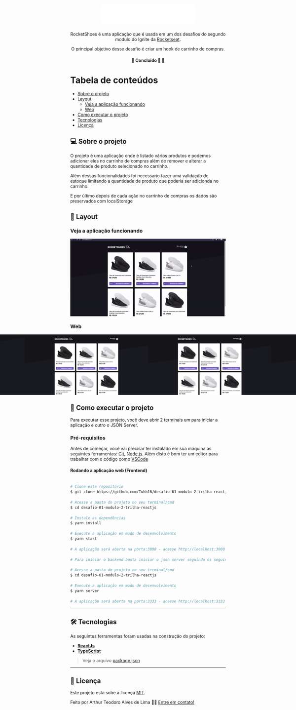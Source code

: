 

<h1 align="center">
     <img title="Icone dt money" src="./src/assets/images/logo.svg" width="308" height="62" alt="RocketShoes">
</h1>

<p align="center">  
 RocketShoes é uma aplicação que é usada em um dos desafios do segundo modulo do Ignite da <a href="https://rocketseat.com.br/">Rocketseat</a>.
</p>

<p align="center">O principal objetivo desse desafio é criar um hook de carrinho de compras.</p>


<h4 align="center">
	🚧 Concluído 🚀 🚧
</h4>

Tabela de conteúdos
=================
<!--ts-->
   * [Sobre o projeto](#-sobre-o-projeto)
   * [Layout](#-layout)
     * [Veja a aplicação funcionando](#veja-a-aplicação-funcionando)
     * [Web](#web)
   * [Como executar o projeto](#-como-executar-o-projeto)
   * [Tecnologias](#-tecnologias)
   * [Licença](#user-content--licença)
<!--te-->


## 💻 Sobre o projeto

<p>O projeto é uma aplicação onde é listado vários produtos e podemos adicionar eles no carrinho de compras além de remover e alterar a quantidade de produto selecionado no carrinho.</p>
<p>Além dessas funcionalidades foi necessario fazer uma validação de estoque limitando a quantidade de produto que poderia ser adicionda no carrinho.</p>
<p>E por último depois de cada ação no carrinho de compras os dados são preservados com localStorage</p>

## 🎨 Layout

### Veja a aplicação funcionando

<p align="center" style="display: flex; align-items: flex-start; justify-content: center;">
  <img title="Preview mostrando como funciona a aplicação" src="./src/assets/screenshot/rocketShoes.gif" width="800px" alt="Preview mostrando como funciona a aplicação" />
</p>

### Web

<p align="center" style="display: flex; align-items: flex-start; justify-content: center;">
  <img title="Preview da página home da aplicação" src="./src/assets/screenshot/preview-home-page.jpg" width="400px" alt="Preview da página home da aplicação" />
  <img title="Preview da página home da aplicação com o scroll até o final da página" src="./src/assets/screenshot/preview-home-page-final-scroll.jpg" width="400px" alt="Preview da página home da aplicação com o scroll até o final da página" />
  <img title="Preview da página home com items adicionado no carrinho" src="./src/assets/screenshot/preview-home-page-with-items-add-to-cart.jpg" width="400px" alt="Preview da página home com items adicionado no carrinho" />
  <img title="Preview da página home com items adicionado no carrinho" src="./src/assets/screenshot/preview-home-page-with-items-add-to-cart.jpg" width="400px" alt="Preview da página home com items adicionado no carrinho" />
  <img title="Preview da página de carrinho de compras sem produtos no carrinho" src="./src/assets/screenshot/preview-cart-empty.jpg" width="400px" alt="Preview da página de carrinho de compras sem produtos no carrinho" />
  <img title="Preview da página de carrinho de compras com produtos no carrinho" src="./src/assets/screenshot/preview-cart-empty.jpg" width="400px" alt="Preview da página de carrinho de compras com produtos no carrinho" />
</p>

## 🚀 Como executar o projeto

Para executar esse projeto, você deve abrir 2 terminais um para iniciar a aplicação e outro o JSON Server.

### Pré-requisitos

Antes de começar, você vai precisar ter instalado em sua máquina as seguintes ferramentas:
[Git](https://git-scm.com), [Node.js](https://nodejs.org/en/). 
Além disto é bom ter um editor para trabalhar com o código como [VSCode](https://code.visualstudio.com/)

#### Rodando a aplicação web (Frontend)

```bash

# Clone este repositório
$ git clone https://github.com/Tuhh16/desafio-01-modulo-2-trilha-reactjs.git

# Acesse a pasta do projeto no seu terminal/cmd
$ cd desafio-01-modulo-2-trilha-reactjs

# Instale as dependências
$ yarn install

# Execute a aplicação em modo de desenvolvimento
$ yarn start

# A aplicação será aberta na porta:3000 - acesse http://localhost:3000

# Para iniciar o backend basta iniciar o json server seguindo os seguintes passos

# Acesse a pasta do projeto no seu terminal/cmd
$ cd desafio-01-modulo-2-trilha-reactjs

# Execute a aplicação em modo de desenvolvimento
$ yarn server

# A aplicação será aberta na porta:3333 - acesse http://localhost:3333

```

---

## 🛠 Tecnologias

As seguintes ferramentas foram usadas na construção do projeto:

-   **[ReactJs](https://pt-br.reactjs.org/)**
-   **[TypeScript](https://www.typescriptlang.org/)**

> Veja o arquivo  [package.json](https://github.com/Tuhh16/desafio-01-modulo-2-trilha-reactjs/blob/master/package.json)

---

## 📝 Licença

Este projeto esta sobe a licença [MIT](./LICENSE).

Feito por Arthur Teodoro Alves de Lima 👋🏽 [Entre em contato!](https://www.linkedin.com/in/arthur-lima-reactjs/)
